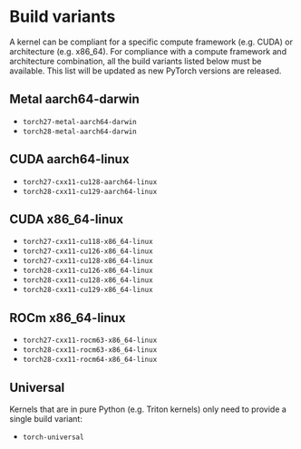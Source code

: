 # Build variants

A kernel can be compliant for a specific compute framework (e.g. CUDA) or
architecture (e.g. x86_64). For compliance with a compute framework and
architecture combination, all the build variants listed below must be
available. This list will be updated as new PyTorch versions are released.

## Metal aarch64-darwin

- `torch27-metal-aarch64-darwin`
- `torch28-metal-aarch64-darwin`

## CUDA aarch64-linux

- `torch27-cxx11-cu128-aarch64-linux`
- `torch28-cxx11-cu129-aarch64-linux`

## CUDA x86_64-linux

- `torch27-cxx11-cu118-x86_64-linux`
- `torch27-cxx11-cu126-x86_64-linux`
- `torch27-cxx11-cu128-x86_64-linux`
- `torch28-cxx11-cu126-x86_64-linux`
- `torch28-cxx11-cu128-x86_64-linux`
- `torch28-cxx11-cu129-x86_64-linux`

## ROCm x86_64-linux

- `torch27-cxx11-rocm63-x86_64-linux`
- `torch28-cxx11-rocm63-x86_64-linux`
- `torch28-cxx11-rocm64-x86_64-linux`

## Universal

Kernels that are in pure Python (e.g. Triton kernels) only need to provide
a single build variant:

- `torch-universal`
